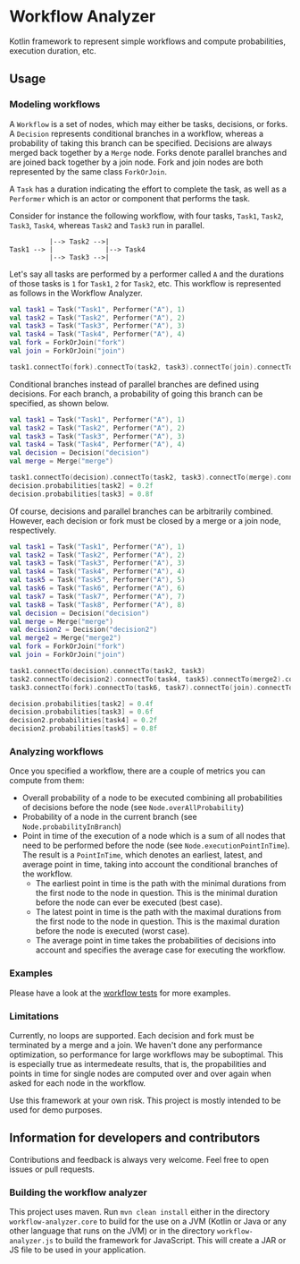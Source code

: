 # Workflow Analyzer

Kotlin framework to represent simple workflows and compute probabilities, execution duration, etc.

## Usage

### Modeling workflows

A `Workflow` is a set of nodes, which may either be tasks, decisions, or forks. A `Decision` represents conditional branches in a workflow, whereas a probability of taking this branch can be specified. Decisions are always merged back together by a `Merge` node. Forks denote parallel branches and are joined back together by a join node. Fork and join nodes are both represented by the same class `ForkOrJoin`.

A `Task` has a duration indicating the effort to complete the task, as well as a `Performer` which is an actor or component that performs the task.

Consider for instance the following workflow, with four tasks, `Task1`, `Task2`, `Task3`, `Task4`, whereas `Task2` and `Task3` run in parallel.

```
          |--> Task2 -->|
Task1 --> |             |--> Task4
          |--> Task3 -->|
```

Let's say all tasks are performed by a performer called `A` and the durations of those tasks is `1` for `Task1`, `2` for `Task2`, etc. This workflow is represented as follows in the Workflow Analyzer.

```kotlin
val task1 = Task("Task1", Performer("A"), 1)
val task2 = Task("Task2", Performer("A"), 2)
val task3 = Task("Task3", Performer("A"), 3)
val task4 = Task("Task4", Performer("A"), 4)
val fork = ForkOrJoin("fork")
val join = ForkOrJoin("join")

task1.connectTo(fork).connectTo(task2, task3).connectTo(join).connectTo(task4)
```

Conditional branches instead of parallel branches are defined using decisions. For each branch, a probability of going this branch can be specified, as shown below.

```kotlin
val task1 = Task("Task1", Performer("A"), 1)
val task2 = Task("Task2", Performer("A"), 2)
val task3 = Task("Task3", Performer("A"), 3)
val task4 = Task("Task4", Performer("A"), 4)
val decision = Decision("decision")
val merge = Merge("merge")

task1.connectTo(decision).connectTo(task2, task3).connectTo(merge).connectTo(task4)
decision.probabilities[task2] = 0.2f
decision.probabilities[task3] = 0.8f
```

Of course, decisions and parallel branches can be arbitrarily combined. However, each decision or fork must be closed by a merge or a join node, respectively.

```kotlin
val task1 = Task("Task1", Performer("A"), 1)
val task2 = Task("Task2", Performer("A"), 2)
val task3 = Task("Task3", Performer("A"), 3)
val task4 = Task("Task4", Performer("A"), 4)
val task5 = Task("Task5", Performer("A"), 5)
val task6 = Task("Task6", Performer("A"), 6)
val task7 = Task("Task7", Performer("A"), 7)
val task8 = Task("Task8", Performer("A"), 8)
val decision = Decision("decision")
val merge = Merge("merge")
val decision2 = Decision("decision2")
val merge2 = Merge("merge2")
val fork = ForkOrJoin("fork")
val join = ForkOrJoin("join")

task1.connectTo(decision).connectTo(task2, task3)
task2.connectTo(decision2).connectTo(task4, task5).connectTo(merge2).connectTo(merge)
task3.connectTo(fork).connectTo(task6, task7).connectTo(join).connectTo(merge).connectTo(task8)

decision.probabilities[task2] = 0.4f
decision.probabilities[task3] = 0.6f
decision2.probabilities[task4] = 0.2f
decision2.probabilities[task5] = 0.8f
```

### Analyzing workflows

Once you specified a workflow, there are a couple of metrics you can compute from them:
- Overall probability of a node to be executed combining all probabilities of decisions before the node (see `Node.overAllProbability`)
- Probability of a node in the current branch (see `Node.probabilityInBranch`)
- Point in time of the execution of a node which is a sum of all nodes that need to be performed before the node (see `Node.executionPointInTime`). The result is a `PointInTime`, which denotes an earliest, latest, and average point in time, taking into account the conditional branches of the workflow.
  - The earliest point in time is the path with the minimal durations from the first node to the node in question. This is the minimal duration before the node can ever be executed (best case).
  - The latest point in time is the path with the maximal durations from the first node to the node in question. This is the maximal duration before the node is executed (worst case).
  - The average point in time takes the probabilities of decisions into account and specifies the average case for executing the workflow.

### Examples

Please have a look at the [workflow tests](./workflow-analyzer.core/src/test/workflowanalyzer/WorkflowTest.kt) for more examples.
  
### Limitations

Currently, no loops are supported. Each decision and fork must be terminated by a merge and a join. We haven't done any performance optimization, so performance for large workflows may be suboptimal. This is especially true as intermedeate results, that is, the propabilities and points in time for single nodes are computed over and over again when asked for each node in the workflow.

Use this framework at your own risk. This project is mostly intended to be used for demo purposes.

## Information for developers and contributors

Contributions and feedback is always very welcome. Feel free to open issues or pull requests.

### Building the workflow analyzer

This project uses maven. Run `mvn clean install` either in the directory `workflow-analyzer.core` to build for the use on a JVM (Kotlin or Java or any other language that runs on the JVM) or in the directory `workflow-analyzer.js` to build the framework for JavaScript. This will create a JAR or JS file to be used in your application.
